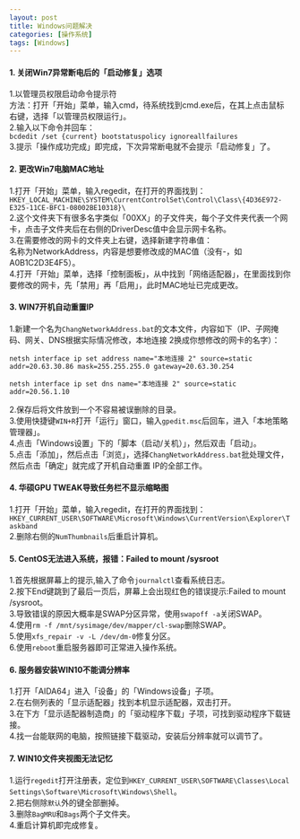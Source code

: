 ```yaml
---
layout: post
title: Windows问题解决
categories: [操作系统]
tags: [Windows]
---
```

#### 1. 关闭Win7异常断电后的「启动修复」选项
1.以管理员权限启动命令提示符  
方法：打开「开始」菜单，输入cmd，待系统找到cmd.exe后，在其上点击鼠标右键，选择「以管理员权限运行」。  
2.输入以下命令并回车：  
`bcdedit /set {current} bootstatuspolicy ignoreallfailures`  
3.提示「操作成功完成」即完成，下次异常断电就不会提示「启动修复」了。
<!-- more -->
#### 2. 更改Win7电脑MAC地址
1.打开「开始」菜单，输入regedit，在打开的界面找到：  
`HKEY_LOCAL_MACHINE\SYSTEM\CurrentControlSet\Control\Class\{4D36E972-E325-11CE-BFC1-08002BE10318}\`  
2.这个文件夹下有很多名字类似「00XX」的子文件夹，每个子文件夹代表一个网卡，点击子文件夹后在右侧的DriverDesc值中会显示网卡名称。  
3.在需要修改的网卡的文件夹上右键，选择新建字符串值：  
名称为NetworkAddress，内容是想要修改成的MAC值（没有-，如A0B1C2D3E4F5）。  
4.打开「开始」菜单，选择「控制面板」，从中找到「网络适配器」，在里面找到你要修改的网卡，先「禁用」再「启用」，此时MAC地址已完成更改。  
#### 3. WIN7开机自动重置IP
1.新建一个名为`ChangNetworkAddress.bat`的文本文件，内容如下（IP、子网掩码、网关、DNS根据实际情况修改，本地连接 2换成你想修改的网卡的名字）：  
```
netsh interface ip set address name="本地连接 2" source=static addr=20.63.30.86 mask=255.255.255.0 gateway=20.63.30.254

netsh interface ip set dns name="本地连接 2" source=static addr=20.56.1.10
```
2.保存后将文件放到一个不容易被误删除的目录。  
3.使用快捷键`WIN+R`打开「运行」窗口，输入`gpedit.msc`后回车，进入「本地策略管理器」。  
4.点击「Windows设置」下的「脚本（启动/关机）」，然后双击「启动」。  
5.点击「添加」，然后点击「浏览」，选择`ChangNetworkAddress.bat`批处理文件，然后点击「确定」就完成了开机自动重置 IP的全部工作。  
#### 4. 华硕GPU TWEAK导致任务栏不显示缩略图
1.打开「开始」菜单，输入regedit，在打开的界面找到：  
`HKEY_CURRENT_USER\SOFTWARE\Microsoft\Windows\CurrentVersion\Explorer\Taskband`  
2.删除右侧的`NumThumbnails`后重启计算机。  
#### 5. CentOS无法进入系统，报错：Failed to mount /sysroot
1.首先根据屏幕上的提示,输入了命令`journalctl`查看系统日志。  
2.按下End键跳到了最后一页后，屏幕上会出现红色的错误提示:Failed to mount /sysroot。  
3.导致错误的原因大概率是SWAP分区异常，使用`swapoff -a`关闭SWAP。  
4.使用`rm -f /mnt/sysimage/dev/mapper/cl-swap`删除SWAP。  
5.使用`xfs_repair -v -L /dev/dm-0`修复分区。  
6.使用`reboot`重启服务器即可正常进入操作系统。  
#### 6. 服务器安装WIN10不能调分辨率
1.打开「AIDA64」进入「设备」的「Windows设备」子项。  
2.在右侧列表的「显示适配器」找到本机显示适配器，双击打开。  
3.在下方「显示适配器制造商」的「驱动程序下载」子项，可找到驱动程序下载链接。  
4.找一台能联网的电脑，按照链接下载驱动，安装后分辨率就可以调节了。  
#### 7. WIN10文件夹视图无法记忆
1.运行`regedit`打开注册表，定位到`HKEY_CURRENT_USER\SOFTWARE\Classes\Local Settings\Software\Microsoft\Windows\Shell`。  
2.把右侧除`默认`外的键全部删掉。  
3.删除`BagMRU`和`Bags`两个子文件夹。  
4.重启计算机即完成修复。  
